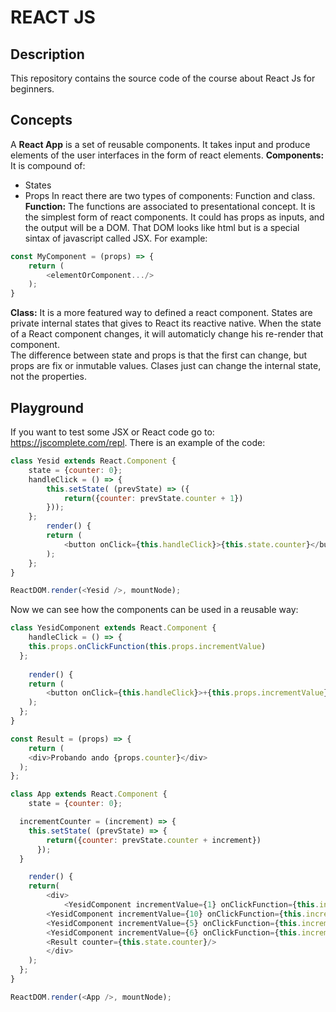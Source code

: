 # REACT JS  
## Description  
This repository contains the source code of the course about React Js for beginners.  
## Concepts  
A **React App** is a set of reusable components. It takes input  and produce elements of the user interfaces in the form of react elements. 
**Components:** 
It is compound of:
* States
* Props
In react there are two types of components: Function and class.   
**Function:** The functions are associated to presentational concept. It is the simplest form of react components. It could has props as inputs, and the output will be a DOM. That DOM looks like html but is a special sintax of javascript called JSX. For example:  
```javascript
const MyComponent = (props) => {
    return (
        <elementOrComponent.../>
    );
}
```
**Class:** It is a more featured way to defined a react component. States are private internal states that gives to React its reactive native. When the state of a React component changes, it will automaticly change his re-render that component.  
The difference between state and props is that the first can change, but props are fix or inmutable values. Clases just can change the internal state, not the properties.  

## Playground  
If you want to test some JSX or React code go to: https://jscomplete.com/repl.
There is an example of the code:  

```javascript
class Yesid extends React.Component {
    state = {counter: 0};
    handleClick = () => {
        this.setState( (prevState) => ({
            return({counter: prevState.counter + 1})
        }));
    };
        render() {
        return (
            <button onClick={this.handleClick}>{this.state.counter}</button>
        );
    };	
}

ReactDOM.render(<Yesid />, mountNode);
```
Now we can see how the components can be used in a reusable way: 
```javascript
class YesidComponent extends React.Component {
	handleClick = () => {
  	this.props.onClickFunction(this.props.incrementValue)
  };
  
	render() {
  	return (
    	<button onClick={this.handleClick}>+{this.props.incrementValue}</button>
    );
  };	
}

const Result = (props) => {
	return (
  	<div>Probando ando {props.counter}</div>
  );
};

class App extends React.Component {
	state = {counter: 0};

  incrementCounter = (increment) => {
    this.setState( (prevState) => {
        return({counter: prevState.counter + increment})
      });
  }

	render() {
  	return(
    	<div>
    		<YesidComponent incrementValue={1} onClickFunction={this.incrementCounter}/>
        <YesidComponent incrementValue={10} onClickFunction={this.incrementCounter}/>
        <YesidComponent incrementValue={5} onClickFunction={this.incrementCounter}/>
        <YesidComponent incrementValue={6} onClickFunction={this.incrementCounter}/>
        <Result counter={this.state.counter}/>
    	</div>
    );
  };
}

ReactDOM.render(<App />, mountNode);
```